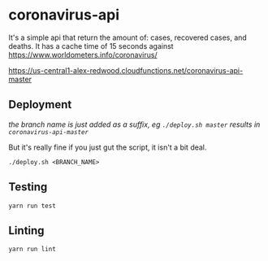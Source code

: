 # coronavirus-api

It's a simple api that return the amount of: cases, recovered cases, and deaths.
It has a cache time of 15 seconds against https://www.worldometers.info/coronavirus/

https://us-central1-alex-redwood.cloudfunctions.net/coronavirus-api-master

## Deployment
*the branch name is just added as a suffix, eg `./deploy.sh master` results in `coronavirus-api-master`*

But it's really fine if you just gut the script, it isn't a bit deal.

`./deploy.sh <BRANCH_NAME>`



## Testing
`yarn run test`

## Linting
`yarn run lint`

